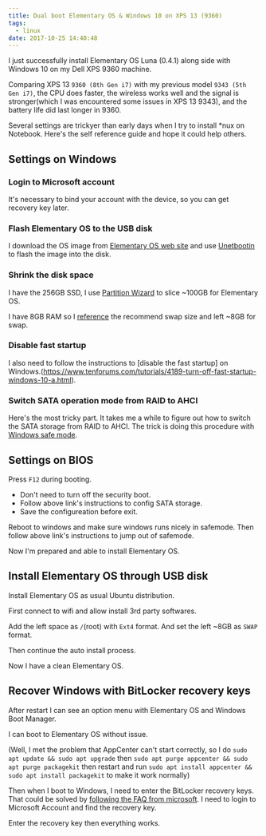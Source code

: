 ```yaml
---
title: Dual boot Elementary OS & Windows 10 on XPS 13 (9360)
tags:
  - linux
date: 2017-10-25 14:40:48
---
```


I just successfully install Elementary OS Luna (0.4.1) along side with Windows 10 on my Dell XPS 9360 machine.

Comparing XPS 13 `9360 (8th Gen i7)` with my previous model `9343 (5th Gen i7)`, the CPU does faster, the wireless works well and the signal is stronger(which I was encountered some issues in XPS 13 9343), and the battery life did last longer in 9360.

Several settings are trickyer than early days when I try to install *nux on Notebook. Here's the self reference guide and hope it could help others.

## Settings on Windows

### Login to Microsoft account

It's necessary to bind your account with the device, so you can get recovery key later.

### Flash Elementary OS to the USB disk

I download the OS image from [Elementary OS web site](http://elementary.io/) and use [Unetbootin](https://unetbootin.github.io/) to flash the image into the disk.

### Shrink the disk space

I have the 256GB SSD, I use [Partition Wizard](https://www.partitionwizard.com/) to slice ~100GB for Elementary OS. 

I have 8GB RAM so I [reference](https://askubuntu.com/questions/49109/i-have-16gb-ram-do-i-need-32gb-swap
) the recommend swap size and left ~8GB for swap.

### Disable fast startup

I also need to follow the instructions to [disable the fast startup] on Windows.(https://www.tenforums.com/tutorials/4189-turn-off-fast-startup-windows-10-a.html).

### Switch SATA operation mode from RAID to AHCI

Here's the most tricky part. It takes me a while to figure out how to switch the SATA storage from RAID to AHCI. The trick is doing this procedure with [Windows safe mode](http://triplescomputers.com/blog/uncategorized/solution-switch-windows-10-from-raidide-to-ahci-operation/).

## Settings on BIOS

Press `F12` during booting.

* Don't need to turn off the security boot.
* Follow above link's instructions to config SATA storage.
* Save the configureation before exit.

Reboot to windows and make sure windows runs nicely in safemode. Then follow above link's instructions to jump out of safemode.

Now I'm prepared and able to install Elementary OS.

## Install Elementary OS through USB disk

Install Elementary OS as usual Ubuntu distribution.

First connect to wifi and allow install 3rd party softwares. 

Add the left space as `/`(root) with `Ext4` format. And set the left ~8GB as `SWAP` format.

Then continue the auto install process.

Now I have a clean Elementary OS.

## Recover Windows with BitLocker recovery keys

After restart I can see an option menu with Elementary OS and Windows Boot Manager.

I can boot to Elementary OS without issue.

(Well, I met the problem that AppCenter can't start correctly, so I do `sudo apt update && sudo apt upgrade` then `sudo apt purge appcenter && sudo apt purge packagekit` then restart and run `sudo apt install appcenter && sudo apt install packagekit` to make it work normally)

Then when I boot to Windows, I need to enter the BitLocker recovery keys. That could be solved by [following the FAQ from microsoft](https://support.microsoft.com/en-us/help/17133/windows-8-bitlocker-recovery-keys-frequently-asked-questions
). I need to login to Microsoft Account and find the recovery key.

Enter the recovery key then everything works.
